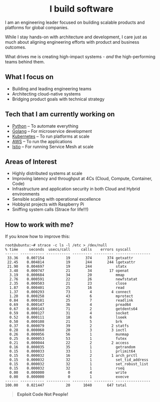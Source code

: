 <!-- <h1 align="center">Hi 👋, I'm Sanu Satyadarshi</h1> -->
<h1 align="center">I build software</h1>


I am an engineering leader focused on building scalable products and platforms for global companies.

While I stay hands-on with architecture and development, I care just as much about aligning engineering efforts with product and business outcomes.

What drives me is creating high-impact systems -  *and* the high-performing teams behind them.

## What I focus on
- Building and leading engineering teams  
- Architecting cloud-native systems  
- Bridging product goals with technical strategy  

## Tech that I am currently working on

- [Python] – To automate everything  
- [Golang] – For microservice development  
- [Kubernetes] – To run platforms at scale  
- [AWS] – To run the applications  
- [Istio] – For running Service Mesh at scale  

## Areas of Interest

- Highly distributed systems at scale  
- Improving latency and throughput at 4Cs (Cloud, Compute, Container, Code)  
- Infrastructure and application security in both Cloud and Hybrid environments  
- Sensible scaling with operational excellence  
- Hobbyist projects with Raspberry Pi  
- Sniffing system calls (Strace for life!!!)  


## How to work with me?
If you know how to improve this:

```console
root@ubuntu:~# strace -c ls -l /etc > /dev/null
% time     seconds  usecs/call     calls    errors syscall
------ ----------- ----------- --------- --------- ----------------
 33.36    0.007154          19       374       374 getxattr
 22.45    0.004814          19       244       244 lgetxattr
 21.90    0.004697          19       244           statx
  3.48    0.000747          21        34        17 openat
  3.19    0.000684          34        20           mmap
  2.76    0.000591          22        26           newfstatat
  2.35    0.000503          21        23           close
  1.87    0.000401          25        16           read
  1.37    0.000293          73         4         4 connect
  1.20    0.000258          43         6           mprotect
  0.84    0.000181          25         7           readlink
  0.69    0.000147          36         4           pread64
  0.67    0.000143          71         2           getdents64
  0.59    0.000127          31         4           socket
  0.52    0.000111          18         6           lseek
  0.50    0.000108          21         5           brk
  0.37    0.000079          39         2         2 statfs
  0.28    0.000060          20         3         3 ioctl
  0.26    0.000056          56         1           munmap
  0.25    0.000053          53         1           futex
  0.21    0.000044          22         2         2 access
  0.16    0.000035          35         1           getrandom
  0.15    0.000033          33         1           prlimit64
  0.15    0.000032          16         2         1 arch_prctl
  0.15    0.000032          32         1           set_tid_address
  0.15    0.000032          32         1           set_robust_list
  0.15    0.000032          32         1           rseq
  0.00    0.000000           0         4           write
  0.00    0.000000           0         1           execve
------ ----------- ----------- --------- --------- ----------------
100.00    0.021447          20      1040       647 total
```

> **Exploit Code Not People!**

[//]: # (These are reference links used in the body of this note and get stripped out when the markdown processor does its job. There is no need to format nicely because it shouldn't be seen. Thanks SO - http://stackoverflow.com/questions/4823468/store-comments-in-markdown-syntax)

 
   [Kubernetes]: <https://kubernetes.io/>
   [Golang]: <https://go.dev/>
   [AWS]: <https://aws.amazon.com/>
   [Python]: <https://www.python.org/>
   [Istio]: <https://istio.io/latest/>
